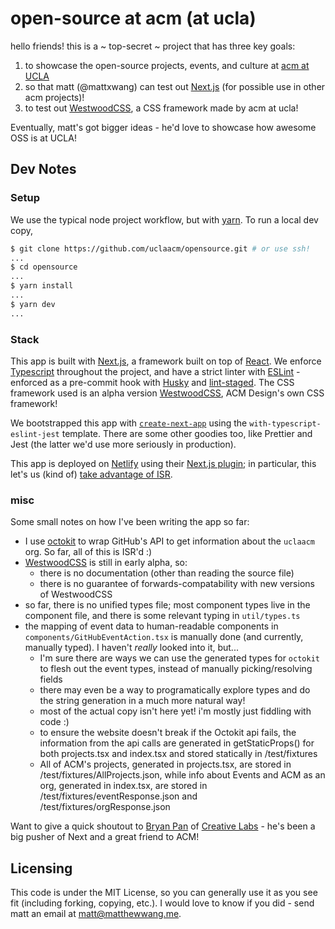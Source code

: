 # open-source at acm (at ucla)

hello friends! this is a ~ top-secret ~ project that has three key goals:

1. to showcase the open-source projects, events, and culture at [acm at UCLA](https://uclaacm.com)
2. so that matt (@mattxwang) can test out [Next.js](https://nextjs.org/) (for possible use in other acm projects)!
3. to test out [WestwoodCSS](https://github.com/uclaacm/WestwoodCSS), a CSS framework made by acm at ucla!

Eventually, matt's got bigger ideas - he'd love to showcase how awesome OSS is at UCLA!

## Dev Notes

### Setup

We use the typical node project workflow, but with [yarn](https://yarnpkg.com/). To run a local dev copy,

```sh
$ git clone https://github.com/uclaacm/opensource.git # or use ssh!
...
$ cd opensource
...
$ yarn install
...
$ yarn dev
...
```

### Stack

This app is built with [Next.js](https://nextjs.org/), a framework built on top of [React](https://reactjs.org/). We enforce [Typescript](https://www.typescriptlang.org/) throughout the project, and have a strict linter with [ESLint](https://eslint.org/) - enforced as a pre-commit hook with [Husky](https://github.com/typicode/husky) and [lint-staged](https://github.com/okonet/lint-staged#readme). The CSS framework used is an alpha version [WestwoodCSS](https://github.com/uclaacm/WestwoodCSS), ACM Design's own CSS framework!

We bootstrapped this app with [`create-next-app`](https://nextjs.org/docs/api-reference/create-next-app) using the `with-typescript-eslint-jest` template. There are some other goodies too, like Prettier and Jest (the latter we'd use more seriously in production).

This app is deployed on [Netlify](https://www.netlify.com/) using their [Next.js plugin](https://github.com/netlify/netlify-plugin-nextjs); in particular, this let's us (kind of) [take advantage of ISR](https://www.netlify.com/blog/2021/03/08/incremental-static-regeneration-its-benefits-and-its-flaws/).

### misc

Some small notes on how I've been writing the app so far:

* I use [octokit](https://github.com/octokit/octokit.js) to wrap GitHub's API to get information about the `uclaacm` org. So far, all of this is ISR'd :)
* [WestwoodCSS](https://github.com/uclaacm/WestwoodCSS) is still in early alpha, so:
  * there is no documentation (other than reading the source file)
  * there is no guarantee of forwards-compatability with new versions of WestwoodCSS
* so far, there is no unified types file; most component types live in the component file, and there is some relevant typing in `util/types.ts`
* the mapping of event data to human-readable components in `components/GitHubEventAction.tsx` is manually done (and currently, manually typed). I haven't *really* looked into it, but...
  * I'm sure there are ways we can use the generated types for `octokit` to flesh out the event types, instead of manually picking/resolving fields
  * there may even be a way to programatically explore types and do the string generation in a much more natural way!
  * most of the actual copy isn't here yet! i'm mostly just fiddling with code :)
  * to ensure the website doesn't break if the Octokit api fails, the information from the api calls are generated in getStaticProps() for both projects.tsx and index.tsx and stored statically in /test/fixtures
  * All of ACM's projects, generated in projects.tsx, are stored in /test/fixtures/AllProjects.json, while info about Events and ACM as an org, generated in index.tsx, are stored in /test/fixtures/eventResponse.json and /test/fixtures/orgResponse.json

Want to give a quick shoutout to [Bryan Pan](https://bryanpan.co/) of [Creative Labs](https://www.creativelabsucla.com/) - he's been a big pusher of Next and a great friend to ACM!

## Licensing

This code is under the MIT License, so you can generally use it as you see fit (including forking, copying, etc.). I would love to know if you did - send matt an email at [matt@matthewwang.me](mailto:matt@matthewwang.me).
